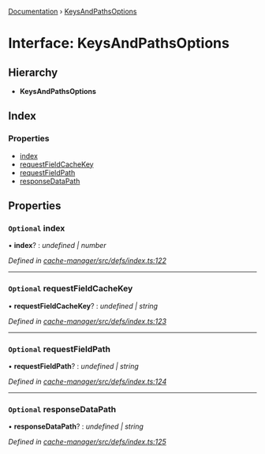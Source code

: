 [Documentation](../README.md) › [KeysAndPathsOptions](keysandpathsoptions.md)

# Interface: KeysAndPathsOptions

## Hierarchy

* **KeysAndPathsOptions**

## Index

### Properties

* [index](keysandpathsoptions.md#optional-index)
* [requestFieldCacheKey](keysandpathsoptions.md#optional-requestfieldcachekey)
* [requestFieldPath](keysandpathsoptions.md#optional-requestfieldpath)
* [responseDataPath](keysandpathsoptions.md#optional-responsedatapath)

## Properties

### `Optional` index

• **index**? : *undefined | number*

*Defined in [cache-manager/src/defs/index.ts:122](https://github.com/badbatch/graphql-box/blob/7e0d83b/packages/cache-manager/src/defs/index.ts#L122)*

___

### `Optional` requestFieldCacheKey

• **requestFieldCacheKey**? : *undefined | string*

*Defined in [cache-manager/src/defs/index.ts:123](https://github.com/badbatch/graphql-box/blob/7e0d83b/packages/cache-manager/src/defs/index.ts#L123)*

___

### `Optional` requestFieldPath

• **requestFieldPath**? : *undefined | string*

*Defined in [cache-manager/src/defs/index.ts:124](https://github.com/badbatch/graphql-box/blob/7e0d83b/packages/cache-manager/src/defs/index.ts#L124)*

___

### `Optional` responseDataPath

• **responseDataPath**? : *undefined | string*

*Defined in [cache-manager/src/defs/index.ts:125](https://github.com/badbatch/graphql-box/blob/7e0d83b/packages/cache-manager/src/defs/index.ts#L125)*
